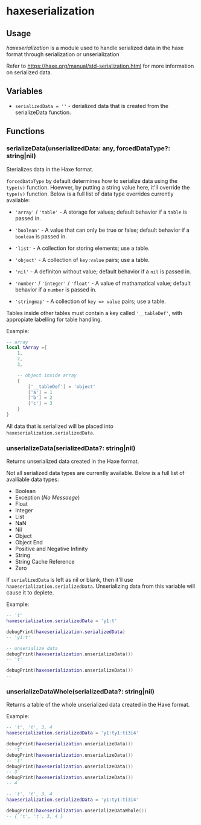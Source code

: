 # haxeserialization

## Usage

*haxeserialization* is a module used to handle serialized data in the haxe format through serialization or unserialization

Refer to <https://haxe.org/manual/std-serialization.html> for more information on serialized data.

## Variables

* `serializedData = ''` - derialized data that is created from the serializeData function.

## Functions

### serializeData(unserializedData: any, forcedDataType?: string|nil)

Sterializes data in the Haxe format.

`forcedDataType` by default determines how to serialize data using the `type(v)` function. Hoewver, by putting a string value here, it'll override the `type(v)` function. Below is a full list of data type overrides currently available:

* `'array'` / `'table'` - A storage for values; default behavior if a `table` is passed in.

* `'boolean'` - A value that can only be true or false; default behavior if a `boolean` is passed in.

* `'list'` - A collection for storing elements; use a table.

* `'object'` - A collection of `key:value` pairs; use a table.

* `'nil'` - A definiton without value; default behavior if a `nil` is passed in.

* `'number'` / `'integer'` / `'float'` - A value of mathamatical value; default behavior if a `number` is passed in.

* `'stringmap'` - A collection of `key => value` pairs; use a table.

Tables inside other tables must contain a key called `'__tableDef'`, with appropiate labelling for table handling.

Example:

```lua
-- array
local tArray ={
    1,
    2,
    3,

    -- object inside array
    {
        ['__tableDef'] = 'object'
        ['a'] = 1
        ['b'] = 2
        ['c'] = 3
    }
}
```

All data that is serialized will be placed into `haxeserialization.serializedData`.

### unserializeData(serializedData?: string|nil)

Returns unserialized data created in the Haxe format.

Not all serialized data types are currently available. Below is a full list of availiable data types:

* Boolean
* Exception (*No Messaege*)
* Float
* Integer
* List
* NaN
* Nil
* Object
* Object End
* Positive and Negative Infinity
* String
* String Cache Reference
* Zero

If `serializedData` is left as nil or blank, then it'll use `haxeserialization.serializedData`. Unserializing data from this variable will cause it to deplete.

Example:

```lua
-- 't'
haxeserialization.serializedData = 'y1:t'

debugPrint(haxeserialization.serializedData)
-- 'y1:t'

-- unserialize data
debugPrint(haxeserialization.unserializeData())
-- 't'

debugPrint(haxeserialization.unserializeData())
--
```

### unserializeDataWhole(serializedData?: string|nil)

Returns a table of the whole unserialized data created in the Haxe format.

Example:

```lua
-- 't', 't', 3, 4
haxeserialization.serializedData = 'y1:ty1:ti3i4'

debugPrint(haxeserialization.unserializeData())
-- 't'
debugPrint(haxeserialization.unserializeData())
-- 't'
debugPrint(haxeserialization.unserializeData())
-- 3
debugPrint(haxeserialization.unserializeData())
-- 4

-- 't', 't', 3, 4
haxeserialization.serializedData = 'y1:ty1:ti3i4'

debugPrint(haxeserialization.unserializeDataWhole())
-- { 't', 't', 3, 4 }
```

